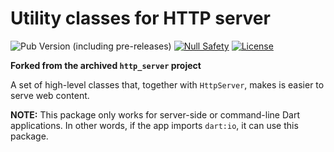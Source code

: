 # Utility classes for HTTP server

![Pub Version (including pre-releases)](https://img.shields.io/pub/v/belatuk_http_server?include_prereleases)
[![Null Safety](https://img.shields.io/badge/null-safety-brightgreen)](https://dart.dev/null-safety)
[![License](https://img.shields.io/github/license/dart-backend/belatuk_http_server)](https://github.com/dart-backend/belatuk_http_server/blob/master/LICENSE)

**Forked from the archived `http_server` project**

A set of high-level classes that, together with `HttpServer`, makes is easier to serve web content.

**NOTE:** This package only works for server-side or command-line Dart applications. In other words, if the app imports `dart:io`, it can use this package.
